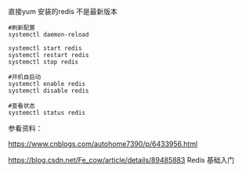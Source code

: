 直接yum 安装的redis 不是最新版本

```
#刷新配置
systemctl daemon-reload

systemctl start redis
systemctl restart redis
systemctl stop redis

#开机自启动
systemctl enable redis
systemctl disable redis

#查看状态
systemctl status redis
```


参看资料：

https://www.cnblogs.com/autohome7390/p/6433956.html

https://blog.csdn.net/Fe_cow/article/details/89485883   Redis 基础入门

